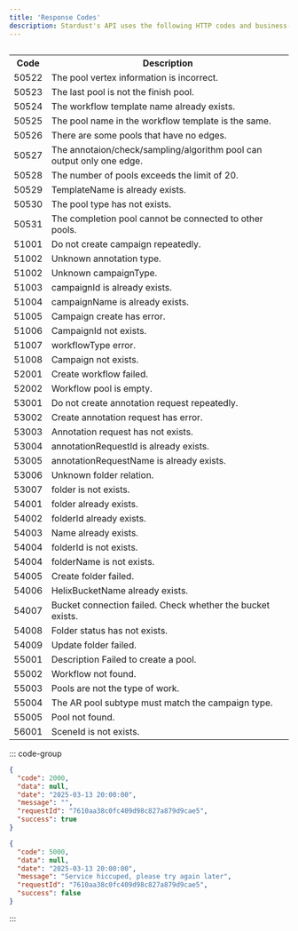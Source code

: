 ```yaml
---
title: 'Response Codes'
description: Stardust's API uses the following HTTP codes and business-specific codes.
---
```


##

<table>
  <tr>
    <th>Code</th>
    <th>Description</th>
  </tr>
  <tr><td>50522</td><td>The pool vertex information is incorrect.</td></tr>
  <tr><td>50523</td><td>The last pool is not the finish pool.</td></tr>
  <tr><td>50524</td><td>The workflow template name already exists.</td></tr>
  <tr><td>50525</td><td>The pool name in the workflow template is the same.</td></tr>
  <tr><td>50526</td><td>There are some pools that have no edges.</td></tr>
  <tr><td>50527</td><td>The annotaion/check/sampling/algorithm pool can output only one edge.</td></tr>
  <tr><td>50528</td><td>The number of pools exceeds the limit of 20.</td></tr>
  <tr><td>50529</td><td>TemplateName is already exists.</td></tr>
  <tr><td>50530</td><td>The pool type has not exists.</td></tr>
  <tr><td>50531</td><td>The completion pool cannot be connected to other pools.</td></tr>
  <tr><td>51001</td><td>Do not create campaign repeatedly.</td></tr>
  <tr><td>51002</td><td>Unknown annotation type.</td></tr>
  <tr><td>51002</td><td>Unknown campaignType.</td></tr>
  <tr><td>51003</td><td>campaignId is already exists.</td></tr>
  <tr><td>51004</td><td>campaignName is already exists.</td></tr>
  <tr><td>51005</td><td>Campaign create has error.</td></tr>
  <tr><td>51006</td><td>CampaignId not exists.</td></tr>
  <tr><td>51007</td><td>workflowType error.</td></tr>
  <tr><td>51008</td><td>Campaign not exists.</td></tr>
  <tr><td>52001</td><td>Create workflow failed.</td></tr>
  <tr><td>52002</td><td>Workflow pool is empty.</td></tr>
  <tr><td>53001</td><td>Do not create annotation request repeatedly.</td></tr>
  <tr><td>53002</td><td>Create annotation request has error.</td></tr>
  <tr><td>53003</td><td>Annotation request has not exists.</td></tr>
  <tr><td>53004</td><td>annotationRequestId is already exists.</td></tr>
  <tr><td>53005</td><td>annotationRequestName is already exists.</td></tr>
  <tr><td>53006</td><td>Unknown folder relation.</td></tr>
  <tr><td>53007</td><td>folder is not exists.</td></tr>
  <tr><td>54001</td><td>folder already exists.</td></tr>
  <tr><td>54002</td><td>folderId already exists.</td></tr>
  <tr><td>54003</td><td>Name already exists.</td></tr>
  <tr><td>54004</td><td>folderId is not exists.</td></tr>
  <tr><td>54004</td><td>folderName is not exists.</td></tr>
  <tr><td>54005</td><td>Create folder failed.</td></tr>
  <tr><td>54006</td><td>HelixBucketName already exists.</td></tr>
  <tr><td>54007</td><td>Bucket connection failed. Check whether the bucket exists.</td></tr>
  <tr><td>54008</td><td>Folder status has not exists.</td></tr>
  <tr><td>54009</td><td>Update folder failed.</td></tr>
  <tr><td>55001</td><td>Description Failed to create a pool.</td></tr>
  <tr><td>55002</td><td>Workflow not found.</td></tr>
  <tr><td>55003</td><td>Pools are not the type of work.</td></tr>
  <tr><td>55004</td><td>The AR pool subtype must match the campaign type.</td></tr>
  <tr><td>55005</td><td>Pool not found.</td></tr>
  <tr><td>56001</td><td>SceneId is not exists.</td></tr>
</table>

::: code-group

```json [2000 Example]
{
  "code": 2000,
  "data": null,
  "date": "2025-03-13 20:00:00",
  "message": "",
  "requestId": "7610aa38c0fc409d98c827a879d9cae5",
  "success": true
}
```

```json [5000 Example]
{
  "code": 5000,
  "data": null,
  "date": "2025-03-13 20:00:00",
  "message": "Service hiccuped, please try again later",
  "requestId": "7610aa38c0fc409d98c827a879d9cae5",
  "success": false
}
```

:::
